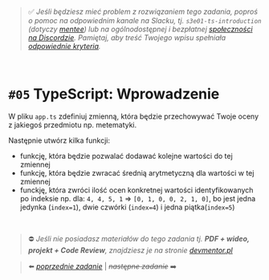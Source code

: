 > :white_check_mark: *Jeśli będziesz mieć problem z rozwiązaniem tego zadania, poproś o pomoc na odpowiednim kanale na Slacku, tj. `s3e01-ts-introduction` (dotyczy [mentee](https://devmentor.pl/mentoring-javascript/)) lub na ogólnodostępnej i bezpłatnej [społeczności na Discordzie](https://devmentor.pl/discord). Pamiętaj, aby treść Twojego wpisu spełniała [odpowiednie kryteria](https://devmentor.pl/jak-prosic-o-pomoc/).*

&nbsp;

# `#05` TypeScript: Wprowadzenie

W pliku `app.ts` zdefiniuj zmienną, która będzie przechowywać Twoje oceny z jakiegoś przedmiotu np. metematyki.

Następnie utwórz kilka funkcji: 
- funkcję, która będzie pozwalać dodawać kolejne wartości do tej zmiennej
- funkcję, która będzie zwracać średnią arytmetyczną dla wartości w tej zmiennej
- funckję, która zwróci ilość ocen konkretnej wartości identyfikowanych po indeksie np. dla: `4, 4, 5, 1` => `[0, 1, 0, 0, 2, 1, 0]`, bo jest jedna jedynka (`index=1`), dwie czwórki (`index=4`) i jedna piątka(`index=5`)



&nbsp;
> :no_entry: *Jeśli nie posiadasz materiałów do tego zadania tj. **PDF + wideo, projekt + Code Review**, znajdziesz je na stronie [devmentor.pl](https://devmentor.pl/workshop-ts-introduction)*

> :arrow_left: [*poprzednie zadanie*](./../04) | ~~*następne zadanie*~~ :arrow_right:
